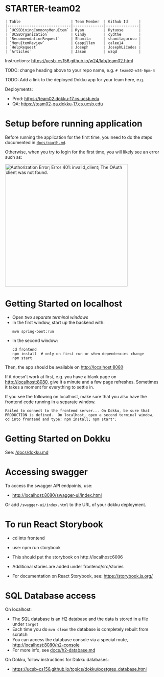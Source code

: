 # STARTER-team02

```
| Table                       | Team Member  | Github Id     |
|-----------------------------|--------------|---------------|
| `UCSBDiningCommonsMenuItem` | Ryan         | Rytuose       |
| `UCSBOrganization`          | Cindy        | cydthe        |
| `RecommendationRequest`     | Shamita      | shamitagurusu |
| `MenuItemReview`            | Cappillen    | calee14       |
| `HelpRequest`               | Joseph       | JosephLiCodes |
| `Articles`                  | Jason        | wzqd          |
```

Instructions: <https://ucsb-cs156.github.io/w24/lab/team02.html>

TODO: change heading above to your repo name, e.g. `# team02-w24-6pm-4`

TODO: Add a link to the deployed Dokku app for your team here, e.g.

Deployments:

* Prod: <https://team02.dokku-17.cs.ucsb.edu>
* QA: <https://team02-qa.dokku-17.cs.ucsb.edu>

# Setup before running application

Before running the application for the first time,
you need to do the steps documented in [`docs/oauth.md`](docs/oauth.md).

Otherwise, when you try to login for the first time, you 
will likely see an error such as:

<img src="https://user-images.githubusercontent.com/1119017/149858436-c9baa238-a4f7-4c52-b995-0ed8bee97487.png" alt="Authorization Error; Error 401: invalid_client; The OAuth client was not found." width="400"/>

# Getting Started on localhost

* Open *two separate terminal windows*  
* In the first window, start up the backend with:
  ``` 
  mvn spring-boot:run
  ```
* In the second window:
  ```
  cd frontend
  npm install  # only on first run or when dependencies change
  npm start
  ```

Then, the app should be available on <http://localhost:8080>

If it doesn't work at first, e.g. you have a blank page on  <http://localhost:8080>, give it a minute and a few page refreshes.  Sometimes it takes a moment for everything to settle in.

If you see the following on localhost, make sure that you also have the frontend code running in a separate window.

```
Failed to connect to the frontend server... On Dokku, be sure that PRODUCTION is defined.  On localhost, open a second terminal window, cd into frontend and type: npm install; npm start";
```

# Getting Started on Dokku

See: [/docs/dokku.md](/docs/dokku.md)

# Accessing swagger

To access the swagger API endpoints, use:

* <http://localhost:8080/swagger-ui/index.html>

Or add `/swagger-ui/index.html` to the URL of your dokku deployment.

# To run React Storybook

* cd into frontend
* use: npm run storybook
* This should put the storybook on http://localhost:6006
* Additional stories are added under frontend/src/stories

* For documentation on React Storybook, see: https://storybook.js.org/

# SQL Database access

On localhost:
* The SQL database is an H2 database and the data is stored in a file under `target`
* Each time you do `mvn clean` the database is completely rebuilt from scratch
* You can access the database console via a special route, <http://localhost:8080/h2-console>
* For more info, see [docs/h2-database.md](/docs/h2-database.md)

On Dokku, follow instructions for Dokku databases:
* <https://ucsb-cs156.github.io/topics/dokku/postgres_database.html>
